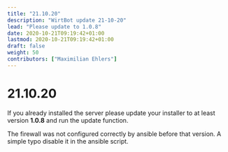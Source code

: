```yaml
---
title: "21.10.20"
description: "WirtBot update 21-10-20"
lead: "Please update to 1.0.8"
date: 2020-10-21T09:19:42+01:00
lastmod: 2020-10-21T09:19:42+01:00
draft: false
weight: 50
contributors: ["Maximilian Ehlers"]
---
```


# 21.10.20

If you already installed the server please update your installer to at least version **1.0.8** and run the update function.

The firewall was not configured correctly by ansible before that version. A simple typo disable it in the ansible script.
